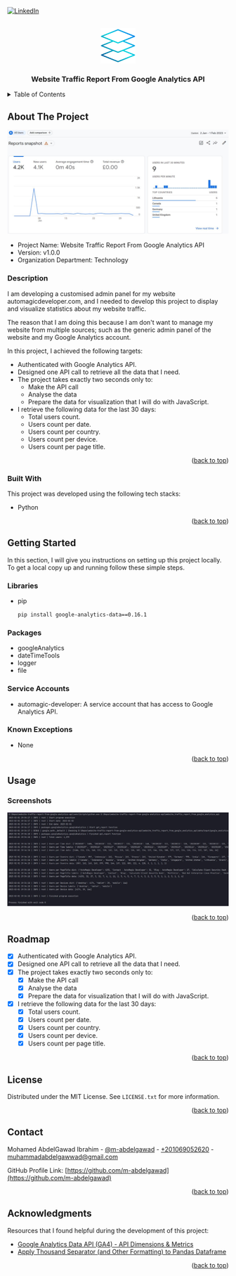 <!-- PROJECT SHIELDS -->
<!--
*** I'm using markdown "reference style" links for readability.
*** Reference links are enclosed in brackets [ ] instead of parentheses ( ).
*** See the bottom of this document for the declaration of the reference variables
*** for contributors-url, forks-url, etc. This is an optional, concise syntax you may use.
*** https://www.markdownguide.org/basic-syntax/#reference-style-links
-->

<a name="readme-top"></a>

[![LinkedIn][linkedin-shield]][linkedin-url]



<!-- PROJECT LOGO -->
<br />
<div align="center">
    <img src="images/logo.png" alt="Logo" width="80" height="80">

  <h3 align="center">Website Traffic Report From Google Analytics API</h3>

</div>



<!-- TABLE OF CONTENTS -->
<details>
  <summary>Table of Contents</summary>
  <ol>
    <li>
      <a href="#about-the-project">About The Project</a>
      <ul>
        <li><a href="#built-with">Built With</a></li>
      </ul>
    </li>
    <li>
      <a href="#getting-started">Getting Started</a>
      <ul>
        <li><a href="#libraries">Libraries</a></li>
        <li><a href="#packages">Packages</a></li>
        <li><a href="#service-accounts">Service Accounts</a></li>
        <li><a href="#known-exceptions">Known Exceptions</a></li>
      </ul>
    </li>
    <li><a href="#usage">Usage</a></li>
    <li><a href="#roadmap">Roadmap</a></li>
    <li><a href="#license">License</a></li>
    <li><a href="#contact">Contact</a></li>
    <li><a href="#acknowledgments">Acknowledgments</a></li>
  </ol>
</details>



<!-- ABOUT THE PROJECT -->
## About The Project

![cover]

* Project Name: Website Traffic Report From Google Analytics API
* Version: v1.0.0
* Organization Department: Technology

### Description

I am developing a customised admin panel for my website automagicdeveloper.com,
and I needed to develop this project to display and visualize statistics about
my website traffic. 

The reason that I am doing this because I am don't want to manage my website from
multiple sources; such as the generic admin panel of the website and my 
Google Analytics account.

In this project, I achieved the following targets:
* Authenticated with Google Analytics API.
* Designed one API call to retrieve all the data that I need.
* The project takes exactly two seconds only to:
  * Make the API call
  * Analyse the data
  * Prepare the data for visualization that I will do with JavaScript.
* I retrieve the following data for the last 30 days:
  * Total users count.
  * Users count per date.
  * Users count per country.
  * Users count per device.
  * Users count per page title.

<p align="right">(<a href="#readme-top">back to top</a>)</p>



### Built With

This project was developed using the following tech stacks:

* Python

<p align="right">(<a href="#readme-top">back to top</a>)</p>



<!-- GETTING STARTED -->
## Getting Started

In this section, I will give you instructions on setting up this project locally.
To get a local copy up and running follow these simple steps.

### Libraries

* pip
  ```sh
  pip install google-analytics-data==0.16.1
  ```

### Packages
* googleAnalytics
* dateTimeTools
* logger
* file

### Service Accounts
* automagic-developer: A service account that has access to Google Analytics API.

### Known Exceptions
* None

<p align="right">(<a href="#readme-top">back to top</a>)</p>



<!-- USAGE EXAMPLES -->
## Usage

### Screenshots

<img src="images/screenshot.jpg">

<p align="right">(<a href="#readme-top">back to top</a>)</p>



<!-- ROADMAP -->
## Roadmap

- [x] Authenticated with Google Analytics API.
- [x] Designed one API call to retrieve all the data that I need.
- [x] The project takes exactly two seconds only to:
  - [x] Make the API call
  - [x] Analyse the data
  - [x] Prepare the data for visualization that I will do with JavaScript.
- [x] I retrieve the following data for the last 30 days:
  - [x] Total users count.
  - [x] Users count per date.
  - [x] Users count per country.
  - [x] Users count per device.
  - [x] Users count per page title.

<p align="right">(<a href="#readme-top">back to top</a>)</p>

<!-- LICENSE -->
## License

Distributed under the MIT License. See `LICENSE.txt` for more information.

<p align="right">(<a href="#readme-top">back to top</a>)</p>



<!-- CONTACT -->
## Contact

Mohamed AbdelGawad Ibrahim - [@m-abdelgawad](https://www.linkedin.com/in/m-abdelgawad/) - <a href="tel:+201069052620">+201069052620</a> - muhammadabdelgawwad@gmail.com

GitHub Profile Link: [https://github.com/m-abdelgawad](https://github.com/m-abdelgawad)

<p align="right">(<a href="#readme-top">back to top</a>)</p>



<!-- ACKNOWLEDGMENTS -->
## Acknowledgments

Resources that I found helpful during the development of this project:

* [Google Analytics Data API (GA4) - API Dimensions & Metrics](https://developers.google.com/analytics/devguides/reporting/data/v1/api-schema)
* [Apply Thousand Separator (and Other Formatting) to Pandas Dataframe](https://towardsdatascience.com/apply-thousand-separator-and-other-formatting-to-pandas-dataframe-45f2f4c7ab01)

<p align="right">(<a href="#readme-top">back to top</a>)</p>



<!-- MARKDOWN LINKS & IMAGES -->
<!-- https://www.markdownguide.org/basic-syntax/#reference-style-links -->
[linkedin-shield]: https://img.shields.io/badge/-LinkedIn-black.svg?style=for-the-badge&logo=linkedin&colorB=555
[linkedin-url]: https://www.linkedin.com/in/m-abdelgawad/
[cover]: images/cover.jpg
